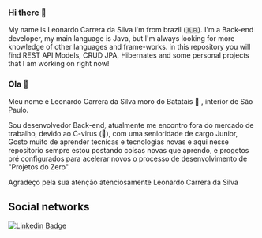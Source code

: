 ### Hi there 🖖
My name is Leonardo Carrera da Silva i'm from brazil (🇧🇷).
I'm a Back-end developer, my main language is Java, but I'm always looking for more knowledge of other languages and frame-works.
in this repository you will find REST API Models, CRUD JPA, Hibernates and some personal projects that I am working on right now!

### Ola 🖖
Meu nome é Leonardo Carrera da Silva moro do Batatais 🥔 , interior de  São Paulo.

Sou desenvolvedor Back-end, atualmente me encontro fora do mercado de trabalho, devido ao C-virus (🦠), com uma senioridade de cargo Junior,
Gosto muito de aprender tecnicas e tecnologias novas e aqui nesse repositorio sempre estou postando coisas novas que aprendo, e progetos pré configurados para acelerar novos o processo de desenvolvimento de "Projetos do Zero".

Agradeço pela sua atenção atenciosamente Leonardo Carrera da Silva

## Social networks

[![Linkedin Badge](https://img.shields.io/badge/-LinkedIn-blue?style=flat-square&logo=Linkedin&logoColor=white&link=https://www.linkedin.com/in/felipefialho)](https://www.linkedin.com/in/leonardo-carrera-da-silva/)
